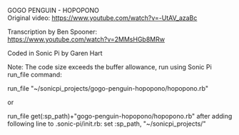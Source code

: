  GOGO PENGUIN - HOPOPONO                                        
 Original video: https://www.youtube.com/watch?v=-UtAV_azaBc    
                                                                
 Transcription by Ben Spooner:                                  
 https://www.youtube.com/watch?v=2MMsHGb8MRw                    
                                                                
 Coded in Sonic Pi by Garen Hart                           

Note: The code size exceeds the buffer allowance, run using Sonic Pi run_file command:

run_file "~/sonicpi_projects/gogo-penguin-hopopono/hopopono.rb"

or

run_file get(:sp_path)+"gogo-penguin-hopopono/hopopono.rb"
after adding following line to .sonic-pi/init.rb:
    set :sp_path, "~/sonicpi_projects/" 